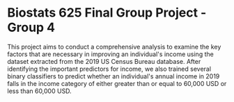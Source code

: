 # Biostats 625 Final Group Project - Group 4

This project aims to conduct a comprehensive analysis to examine the key factors that are necessary in improving an individual's income using the dataset extracted from the 2019 US Census Bureau database. After identifying the important predictors for income, we also trained several binary classifiers to predict whether an individual's annual income in 2019 falls in the income category of either greater than or equal to 60,000 USD or less than 60,000 USD.
